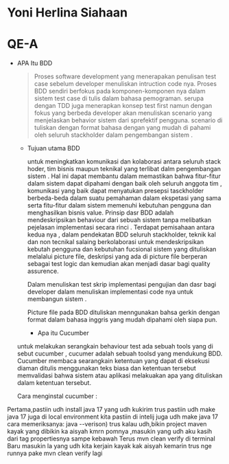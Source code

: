 # Yoni Herlina Siahaan

# QE-A

- APA Itu BDD
    
    >Proses software development yang menerapakan penulisan test case sebelum developer menuliskan intruction code nya. Proses BDD sendiri berfokus pada komponen-komponen nya dalam sistem  test case di tulis dalam bahasa pemograman. serupa dengan TDD juga menerapkan konsep test first namun dengan fokus yang berbeda developer akan menuliskan scenario yang menjelaskan behavior sistem dari sprefektif pengguna. scenario di tuliskan dengan format bahasa dengan yang mudah di pahami oleh seluruh stackholder dalam pengembangan sistem .
    
    - Tujuan utama BDD
        
        untuk meningkatkan  komunikasi dan kolaborasi antara seluruh stack hoder, tim bisnis maupun teknikal yang terlibat dalm pengembangan sistem . Hal ini dapat membantu dalam memastikan bahwa fitur-fitur dalam sistem dapat dipahami dengan baik oleh seluruh anggota tim , komunikasi yang baik dapat menyatukan presepsi tasckholder berbeda-beda dalam suatu pemahaman dalam ekspetasi yang sama serta fitu-fitur dalam sistem memenuhi kebutuhan pengguna dan menghasilkan bisnis value. Prinsip dasr BDD adalah mendeskripsikan behaviour dari sebuah sistem tanpa melibatkan pejelasan implementasi secara rinci . Terdapat pemisahaan antara kedua nya , dalam pendekatan BDD seluruh stackholder, teknik kal dan non tecnikal salaing berkolaborasi untuk mendeskripsikan kebutah pengguna dan kebutuhan fucsional sistem yang dituliskan melalalui picture file, deskripsi yang ada di picture file berperan sebagai test logic dan kemudian akan menjadi dasar bagi quality assurence.
        
        Dalam menuliskan test skrip implementasi pengujian dan dasr bagi developer dalam menuliskan implementasi code nya untuk membangun sistem .
        
        Picture file pada BDD dituliskan menngunakan bahsa gerkin dengan format dalam bahasa inggris yang mudah dipahami oleh siapa pun.

        - Apa itu Cucumber
    
    untuk melakukan serangkain behaviour test ada sebuah tools yang di sebut cucumber , cucumer adalah sebuah toolsd yang mendukung BDD.  Cucumber membaca searangkain ketentuan yang dapat di eksekusi diaman ditulis menggunakan teks biasa dan ketentuan tersebut memvalidasi bahwa sistem atau aplikasi melakuakan apa yang dituliskan dalam ketentuan tersebut.

    Cara menginstal cucumber :

Pertama,pastiin udh install java 17 yang udh kukirim
trus pastiin udh make java 17 juga di local environment kita
pastiin di intelij juga udh make java 17 cara memeriksanya: java --verison)
trus kalau udh,bikin project maven kayak yang dibikin ka aisyah kmrn
pomnya ,masukin yang udh aku kasih dari tag propertiesnya sampe kebawah
Terus mvn clean verify di terminal
Baru masukin la yang udh kita kerjain kayak kak aisyah kemarin
trus nge runnya pake mvn clean verify lagi